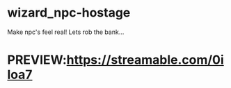 # wizard_npc-hostage

Make npc's feel real! Lets rob the bank...

# PREVIEW:https://streamable.com/0iloa7
